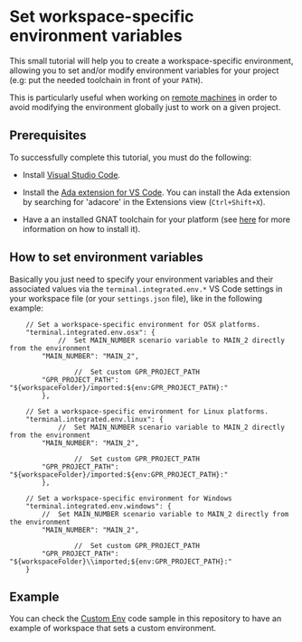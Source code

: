 
# Set workspace-specific environment variables

This small tutorial will help you to create a workspace-specific environment, allowing you to set and/or modify environment variables for your project (e.g: put the needed toolchain in front of your `PATH`).

This is particularly useful when working on [remote machines](Working-on-a-remote-machine) in order 
to avoid modifying the environment globally just to work on a given project.

## Prerequisites

To successfully complete this tutorial, you must do the following:

* Install [Visual Studio Code](https://code.visualstudio.com/download).

* Install the
[Ada extension for VS Code](https://marketplace.visualstudio.com/items?itemName=AdaCore.ada).
You can install the Ada extension by searching for 'adacore' in the
Extensions view (`Ctrl+Shift+X`).

* Have a an installed GNAT toolchain for your platform (see [here](Getting-Started#ensure-gnat-is-installed) for more information on how to install it).

## How to set environment variables

Basically you just need to specify your environment variables and their associated values via the `terminal.integrated.env.*` VS Code settings in your workspace file (or your `settings.json` file), like in the following example:

```
	// Set a workspace-specific environment for OSX platforms.
	"terminal.integrated.env.osx": {
	        //  Set MAIN_NUMBER scenario variable to MAIN_2 directly from the environment
		"MAIN_NUMBER": "MAIN_2",

                //  Set custom GPR_PROJECT_PATH
		"GPR_PROJECT_PATH": "${workspaceFolder}/imported:${env:GPR_PROJECT_PATH}:"
        },

	// Set a workspace-specific environment for Linux platforms.
	"terminal.integrated.env.linux": {
	        //  Set MAIN_NUMBER scenario variable to MAIN_2 directly from the environment
		"MAIN_NUMBER": "MAIN_2",

                //  Set custom GPR_PROJECT_PATH
		"GPR_PROJECT_PATH": "${workspaceFolder}/imported:${env:GPR_PROJECT_PATH}:"
        },

	// Set a workspace-specific environment for Windows
	"terminal.integrated.env.windows": {
		//  Set MAIN_NUMBER scenario variable to MAIN_2 directly from the environment
		"MAIN_NUMBER": "MAIN_2",

                //  Set custom GPR_PROJECT_PATH
		"GPR_PROJECT_PATH": "${workspaceFolder}\\imported;${env:GPR_PROJECT_PATH}:"
	}
```

## Example

You can check the [Custom Env](https://github.com/AdaCore/ada_language_server/tree/master/integration/vscode/Code%20Samples/custom_env) code sample in this repository to have an example of workspace that sets a custom environment.
